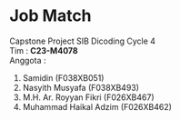 # Job Match

Capstone Project SIB Dicoding Cycle 4  
Tim : **C23-M4078**  
Anggota :
1. Samidin (F038XB051)
2. Nasyith Musyafa (F038XB493)
3. M.H. Ar. Royyan Fikri (F026XB467)
4. Muhammad Haikal Adzim (F026XB462)
